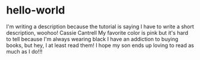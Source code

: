 # hello-world
I'm writing a description because the tutorial is saying I have to write a short description, woohoo! 
Cassie Cantrell
My favorite color is pink but it's hard to tell because I'm always wearing black 
I have an addiction to buying books, but hey, I at least read them! I hope my son ends up loving to read as much as I do!!!
